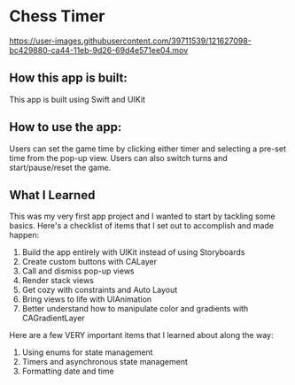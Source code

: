 # Chess Timer 

https://user-images.githubusercontent.com/39711539/121627098-bc429880-ca44-11eb-9d26-69d4e571ee04.mov


## How this app is built:

This app is built using Swift and UIKit

## How to use the app:

Users can set the game time by clicking either timer and selecting a pre-set time from the pop-up view. Users can also switch turns and start/pause/reset the game. 

## What I Learned 

This was my very first app project and I wanted to start by tackling some basics. 
Here's a checklist of items that I set out to accomplish and made happen:

1. Build the app entirely with UIKit instead of using Storyboards
2. Create custom buttons with CALayer
3. Call and dismiss pop-up views
4. Render stack views
5. Get cozy with constraints and Auto Layout
6. Bring views to life with UIAnimation
7. Better understand how to manipulate color and gradients with CAGradientLayer

Here are a few VERY important items that I learned about along the way:

1. Using enums for state management 
2. Timers and asynchronous state management 
3. Formatting date and time



